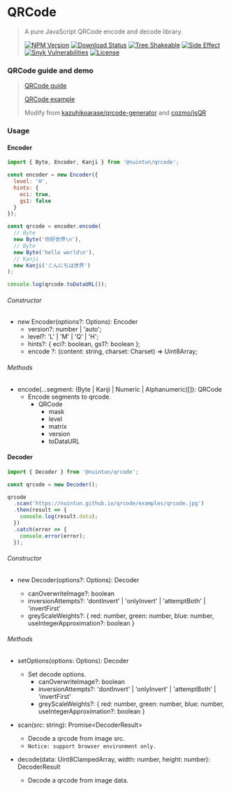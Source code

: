 # QRCode

<!-- prettier-ignore -->
> A pure JavaScript QRCode encode and decode library.
>
> [![NPM Version][npm-image]][npm-url]
> [![Download Status][download-image]][npm-url]
> [![Tree Shakeable][tree-shakeable-image]][bundle-phobia-url]
> [![Side Effect][side-effect-image]][bundle-phobia-url]
> [![Snyk Vulnerabilities][snyk-image]][snyk-url]
> [![License][license-image]][license-url]

### QRCode guide and demo

<!-- prettier-ignore -->
> [QRCode guide](https://nuintun.github.io/qrcode/qrcode.pdf)
>
> [QRCode example](https://nuintun.github.io/qrcode/examples/index.html)
>
> Modify from [kazuhikoarase/qrcode-generator](https://github.com/kazuhikoarase/qrcode-generator) and [cozmo/jsQR](https://github.com/cozmo/jsQR)

### Usage

#### Encoder

```js
import { Byte, Encoder, Kanji } from '@nuintun/qrcode';

const encoder = new Encoder({
  level: 'H',
  hints: {
    eci: true,
    gs1: false
  }
});

const qrcode = encoder.encode(
  // Byte
  new Byte('你好世界\n'),
  // Byte
  new Byte('hello world\n'),
  // Kanji
  new Kanji('こんにちは世界')
);

console.log(qrcode.toDataURL());
```

###### Constructor

- new Encoder(options?: Options): Encoder
  - version?: number | 'auto';
  - level?: 'L' | 'M' | 'Q' | 'H';
  - hints?: { eci?: boolean, gs1?: boolean };
  - encode ?: (content: string, charset: Charset) => Uint8Array;

###### Methods

- encode(...segment: (Byte | Kanji | Numeric | Alphanumeric)[]): QRCode
  - Encode segments to qrcode.
    - QRCode
      - mask
      - level
      - matrix
      - version
      - toDataURL

#### Decoder

```js
import { Decoder } from '@nuintun/qrcode';

const qrcode = new Decoder();

qrcode
  .scan('https://nuintun.github.io/qrcode/examples/qrcode.jpg')
  .then(result => {
    console.log(result.data);
  })
  .catch(error => {
    console.error(error);
  });
```

###### Constructor

- new Decoder(options?: Options): Decoder

  - canOverwriteImage?: boolean
  - inversionAttempts?: 'dontInvert' \| 'onlyInvert' \| 'attemptBoth' \| 'invertFirst'
  - greyScaleWeights?: { red: number, green: number, blue: number, useIntegerApproximation?: boolean }

###### Methods

- setOptions(options: Options): Decoder

  - Set decode options.
    - canOverwriteImage?: boolean
    - inversionAttempts?: 'dontInvert' \| 'onlyInvert' \| 'attemptBoth' \| 'invertFirst'
    - greyScaleWeights?: { red: number, green: number, blue: number, useIntegerApproximation?: boolean }

- scan(src: string): Promise\<DecoderResult>

  - Decode a qrcode from image src.
  - `Notice: support browser environment only.`

- decode(data: Uint8ClampedArray, width: number, height: number): DecoderResult

  - Decode a qrcode from image data.

[npm-image]: https://img.shields.io/npm/v/@nuintun/qrcode?style=flat-square
[npm-url]: https://www.npmjs.org/package/@nuintun/qrcode
[download-image]: https://img.shields.io/npm/dm/@nuintun/qrcode?style=flat-square
[tree-shakeable-image]: https://img.shields.io/badge/tree--shakeable-true-brightgreen?style=flat-square
[side-effect-image]: https://img.shields.io/badge/side--effect-free-brightgreen?style=flat-square
[bundle-phobia-url]: https://bundlephobia.com/result?p=@nuintun/qrcode
[snyk-image]: https://img.shields.io/snyk/vulnerabilities/github/nuintun/qrcode?style=flat-square
[snyk-url]: https://snyk.io/test/github/nuintun/qrcode
[license-image]: https://img.shields.io/github/license/nuintun/qrcode?style=flat-square
[license-url]: https://github.com/nuintun/qrcode/blob/master/LICENSE
